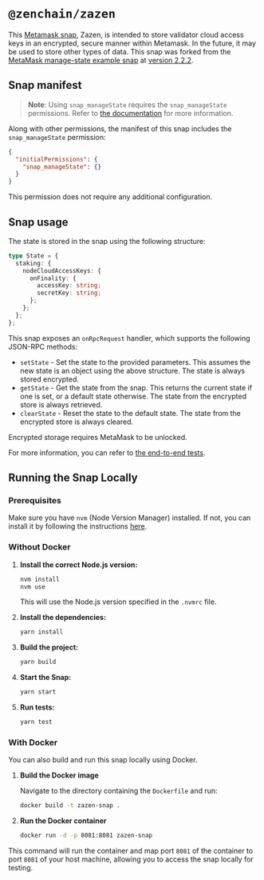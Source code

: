 # `@zenchain/zazen`

This [Metamask snap](https://metamask.io/snaps/), Zazen, is intended to store validator cloud access keys in an encrypted, secure manner within Metamask. In the future, it may be used to store other types of data. This snap was forked from the [MetaMask manage-state example snap](https://github.com/MetaMask/snaps/tree/main/packages/examples/packages/manage-state) at [version 2.2.2](https://github.com/MetaMask/snaps/releases/tag/v39.0.0).

## Snap manifest

> **Note**: Using `snap_manageState` requires the `snap_manageState` permissions. Refer to [the documentation](https://docs.metamask.io/snaps/reference/rpc-api/#snap_managestate) for more information.

Along with other permissions, the manifest of this snap includes the `snap_manageState` permission:

```json
{
  "initialPermissions": {
    "snap_manageState": {}
  }
}
```

This permission does not require any additional configuration.

## Snap usage

The state is stored in the snap using the following structure:

```ts
type State = {
  staking: {
    nodeCloudAccessKeys: {
      onFinality: {
        accessKey: string;
        secretKey: string;
      };
    };
  };
};
```

This snap exposes an `onRpcRequest` handler, which supports the following JSON-RPC methods:

- `setState` - Set the state to the provided parameters. This assumes the new state is an object using the above structure. The state is always stored encrypted.
- `getState` - Get the state from the snap. This returns the current state if one is set, or a default state otherwise. The state from the encrypted store is always retrieved.
- `clearState` - Reset the state to the default state. The state from the encrypted store is always cleared.

Encrypted storage requires MetaMask to be unlocked.

For more information, you can refer to [the end-to-end tests](./src/index.test.ts).

## Running the Snap Locally

### Prerequisites

Make sure you have `nvm` (Node Version Manager) installed. If not, you can install it by following the instructions [here](https://github.com/nvm-sh/nvm#installing-and-updating).

### Without Docker

1. **Install the correct Node.js version:**

   ```sh
   nvm install
   nvm use
   ```

   This will use the Node.js version specified in the `.nvmrc` file.

2. **Install the dependencies:**

   ```sh
   yarn install
   ```

3. **Build the project:**

   ```sh
   yarn build
   ```

4. **Start the Snap:**

   ```sh
   yarn start
   ```

5. **Run tests:**

   ```sh
   yarn test
   ```

### With Docker

You can also build and run this snap locally using Docker.

1. **Build the Docker image**

   Navigate to the directory containing the `Dockerfile` and run:

   ```sh
   docker build -t zazen-snap .
   ```

2. **Run the Docker container**

   ```sh
   docker run -d -p 8081:8081 zazen-snap
   ```

This command will run the container and map port `8081` of the container to port `8081` of your host machine, allowing you to access the snap locally for testing.
